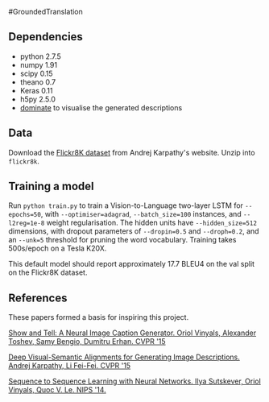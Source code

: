 #GroundedTranslation

Dependencies
---

* python 2.7.5
* numpy 1.91
* scipy 0.15
* theano 0.7
* Keras 0.11
* h5py 2.5.0
* [dominate](https://github.com/Knio/dominate) to visualise the generated descriptions

Data
---

Download the [Flickr8K dataset](http://cs.stanford.edu/people/karpathy/deepimagesent/flickr8k.zip) from Andrej Karpathy's website. Unzip into `flickr8k`.

Training a model
---

Run `python train.py` to train a Vision-to-Language two-layer LSTM for `--epochs=50`, with `--optimiser=adagrad`, `--batch_size=100` instances, and `--l2reg=1e-8` weight regularisation. The hidden units have `--hidden_size=512` dimensions, with dropout parameters of `--dropin=0.5` and `--droph=0.2`, and an `--unk=5` threshold for pruning the word vocabulary. Training takes 500s/epoch on a Tesla K20X.

This default model should report approximately 17.7 BLEU4 on the val split on the Flickr8K dataset. 

References
---

These papers formed a basis for inspiring this project.

[Show and Tell: A Neural Image Caption Generator. Oriol Vinyals, Alexander Toshev, Samy Bengio, Dumitru Erhan. CVPR '15](http://www.cv-foundation.org/openaccess/content_cvpr_2015/papers/Vinyals_Show_and_Tell_2015_CVPR_paper.pdf)

[Deep Visual-Semantic Alignments for Generating Image Descriptions. Andrej Karpathy, Li Fei-Fei. CVPR '15](http://www.cv-foundation.org/openaccess/content_cvpr_2015/papers/Karpathy_Deep_Visual-Semantic_Alignments_2015_CVPR_paper.pdf)

[Sequence to Sequence Learning with Neural Networks. Ilya Sutskever, Oriol Vinyals, Quoc V. Le. NIPS '14.](http://papers.nips.cc/paper/5346-sequence-to-sequence-learning-with-neural-networks.pdf)
